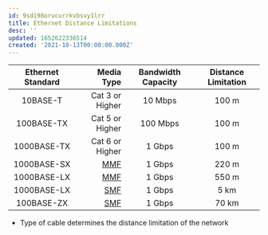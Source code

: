 ```yaml
---
id: 9sdi98orucurrkvbsvy1lrr
title: Ethernet Distance Limitations
desc: ''
updated: 1652622336514
created: '2021-10-13T00:00:00.000Z'
---
```


<table>
<thead>
<tr class="header">
<th style="text-align: center;">Ethernet Standard</th>
<th style="text-align: right;">Media Type</th>
<th style="text-align: center;">Bandwidth Capacity</th>
<th style="text-align: center;">Distance Limitation</th>
</tr>
</thead>
<tbody>
<tr class="odd">
<td style="text-align: center;">10BASE-T</td>
<td style="text-align: right;">Cat 3 or Higher</td>
<td style="text-align: center;">10 Mbps</td>
<td style="text-align: center;">100 m</td>
</tr>
<tr class="even">
<td style="text-align: center;">100BASE-TX</td>
<td style="text-align: right;">Cat 5 or Higher</td>
<td style="text-align: center;">100 Mbps</td>
<td style="text-align: center;">100 m</td>
</tr>
<tr class="odd">
<td style="text-align: center;">1000BASE-TX</td>
<td style="text-align: right;">Cat 6 or Higher</td>
<td style="text-align: center;">1 Gbps</td>
<td style="text-align: center;">100 m</td>
</tr>
<tr class="even">
<td style="text-align: center;">1000BASE-SX</td>
<td style="text-align: right;"><a href="#MMF" class="tc-tiddlylink tc-tiddlylink-resolves">MMF</a></td>
<td style="text-align: center;">1 Gbps</td>
<td style="text-align: center;">220 m</td>
</tr>
<tr class="odd">
<td style="text-align: center;">1000BASE-LX</td>
<td style="text-align: right;"><a href="#MMF" class="tc-tiddlylink tc-tiddlylink-resolves">MMF</a></td>
<td style="text-align: center;">1 Gbps</td>
<td style="text-align: center;">550 m</td>
</tr>
<tr class="even">
<td style="text-align: center;">1000BASE-LX</td>
<td style="text-align: right;"><a href="#SMF" class="tc-tiddlylink tc-tiddlylink-resolves">SMF</a></td>
<td style="text-align: center;">1 Gbps</td>
<td style="text-align: center;">5 km</td>
</tr>
<tr class="odd">
<td style="text-align: center;">100BASE-ZX</td>
<td style="text-align: right;"><a href="#SMF" class="tc-tiddlylink tc-tiddlylink-resolves">SMF</a></td>
<td style="text-align: center;">1 Gbps</td>
<td style="text-align: center;">70 km</td>
</tr>
</tbody>
</table>

- Type of cable determines the distance limitation of the network

